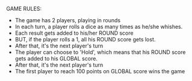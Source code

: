 GAME RULES:

- The game has 2 players, playing in rounds
- In each turn, a player rolls a dice as many times as he/she whishes. 
- Each result gets added to his/her ROUND score
- BUT, if the player rolls a 1, all his ROUND score gets lost. 
- After that, it's the next player's turn
- The player can choose to 'Hold', which means that his ROUND score gets added to his GLOBAL score. 
- After that, it's the next player's turn
- The first player to reach 100 points on GLOBAL score wins the game
